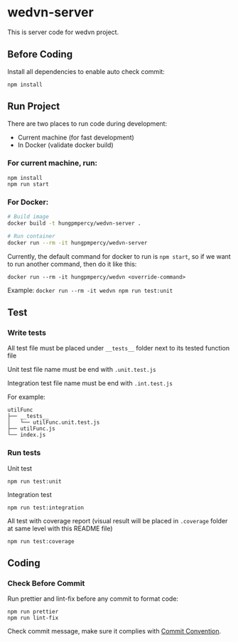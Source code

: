 # wedvn-server

This is server code for wedvn project.

## Before Coding

Install all dependencies to enable auto check commit:

```
npm install
```

## Run Project

There are two places to run code during development:

- Current machine (for fast development)
- In Docker (validate docker build)

### For current machine, run:

```
npm install
npm run start
```

### For Docker:

```bash
# Build image
docker build -t hungpmpercy/wedvn-server .

# Run container
docker run --rm -it hungpmpercy/wedvn-server
```

Currently, the default command for docker to run is `npm start`, so if we want to run another command, then do it like this:

```
docker run --rm -it hungpmpercy/wedvn <override-command>
```

Example: `docker run --rm -it wedvn npm run test:unit`

## Test

### Write tests

All test file must be placed under `__tests__` folder next to its tested function file

Unit test file name must be end with `.unit.test.js`

Integration test file name must be end with `.int.test.js`

For example:

```
utilFunc
├── __tests__
│   └── utilFunc.unit.test.js
├── utilFunc.js
└── index.js
```

### Run tests

Unit test

```
npm run test:unit
```

Integration test

```
npm run test:integration
```

All test with coverage report (visual result will be placed in `.coverage` folder at same level with this README file)

```
npm run test:coverage
```

## Coding

### Check Before Commit

Run prettier and lint-fix before any commit to format code:

```
npm run prettier
npm run lint-fix
```

Check commit message, make sure it complies with [Commit Convention](https://www.conventionalcommits.org/en/v1.0.0-beta.2/).
